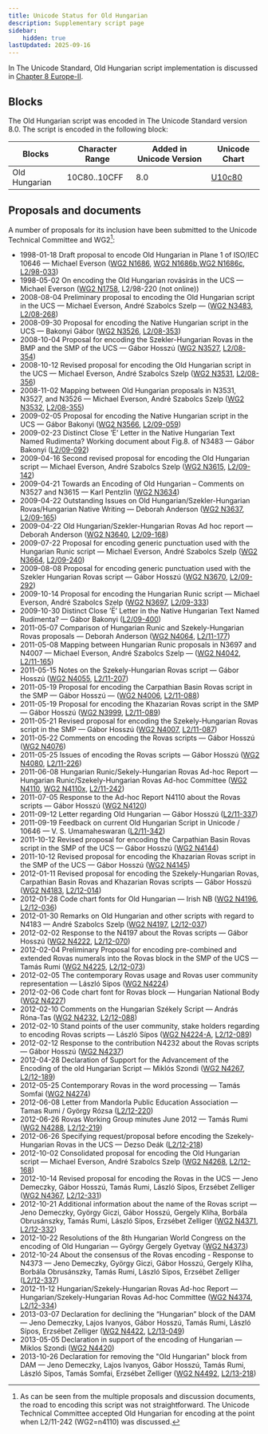 ```yaml
---
title: Unicode Status for Old Hungarian
description: Supplementary script page
sidebar:
    hidden: true
lastUpdated: 2025-09-16
---
```


In The Unicode Standard, Old Hungarian script implementation is discussed in [Chapter 8 Europe-II](http://www.unicode.org/versions/latest/ch08.pdf).

## Blocks

The Old Hungarian script was encoded in The Unicode Standard version 8.0. The script is encoded in the following block:

| Blocks | Character Range | Added in Unicode Version | Unicode Chart |
| ------ | --------------- | ------------------------ | ------------- |
| Old Hungarian | 10C80..10CFF | 8.0 | [U10c80](http://www.unicode.org/charts/PDF/U10C80.pdf) |

## Proposals and documents

A number of proposals for its inclusion have been submitted to the Unicode Technical Committee and WG2[^1]:
- 1998-01-18 Draft proposal to encode Old Hungarian in Plane 1 of ISO/IEC 10646 — Michael Everson ([WG2 N1686](https://www.unicode.org/wg2/docs/n1686/n1686.htm), [WG2 N1686b](https://www.unicode.org/wg2/docs/n1686b.htm),[WG2 N1686c](https://www.unicode.org/wg2/docs/n1686c.htm), [L2/98-033](http://www.unicode.org/L2/L1998/98033.pdf))
- 1998-05-02 On encoding the Old Hungarian rovásírás in the UCS — Michael Everson ([WG2 N1758](https://www.unicode.org/wg2/docs/n1758.pdf), L2/98-220 (not online))
- 2008-08-04 Preliminary proposal to encoding the Old Hungarian script in the UCS — Michael Everson, André Szabolcs Szelp — ([WG2 N3483](https://www.unicode.org/wg2/docs/n3483.pdf), [L2/08-268](http://www.unicode.org/cgi-bin/GetMatchingDocs.pl?L2/08-268))
- 2008-09-30 Proposal for encoding the Native Hungarian script in the UCS — Bakonyi Gábor ([WG2 N3526](https://www.unicode.org/wg2/docs/n3526.pdf), [L2/08-353](http://www.unicode.org/cgi-bin/GetMatchingDocs.pl?L2/08-353))
- 2008-10-04 Proposal for encoding the Szekler-Hungarian Rovas in the BMP and the SMP of the UCS — Gábor Hosszú ([WG2 N3527](https://www.unicode.org/wg2/docs/n3527.pdf), [L2/08-354](http://www.unicode.org/cgi-bin/GetMatchingDocs.pl?L2/08-354))
- 2008-10-12 Revised proposal for encoding the Old Hungarian script in the UCS — Michael Everson, André Szabolcs Szelp ([WG2 N3531](https://www.unicode.org/wg2/docs/n3531.pdf), [L2/08-356](http://www.unicode.org/cgi-bin/GetMatchingDocs.pl?L2/08-356))
- 2008-11-02 Mapping between Old Hungarian proposals in N3531, N3527, and N3526 — Michael Everson, André Szabolcs Szelp ([WG2 N3532](https://www.unicode.org/wg2/docs/n3532.pdf), [L2/08-355](http://www.unicode.org/cgi-bin/GetMatchingDocs.pl?L2/08-355))
- 2009-02-05 Proposal for encoding the Native Hungarian script in the UCS — Gábor Bakonyi ([WG2 N3566](https://www.unicode.org/wg2/docs/n3566.pdf), [L2/09-059](http://www.unicode.org/cgi-bin/GetMatchingDocs.pl?L2/09-059))
- 2009-02-23 Distinct Close ’Ë’ Letter in the Native Hungarian Text Named Rudimenta? Working document about Fig.8. of N3483 — Gábor Bakonyi ([L2/09-092](http://www.unicode.org/cgi-bin/GetMatchingDocs.pl?L2/09-092))
- 2009-04-16 Second revised proposal for encoding the Old Hungarian script — Michael Everson, André Szabolcs Szelp ([WG2 N3615](https://www.unicode.org/wg2/docs/n3615.pdf), [L2/09-142](http://www.unicode.org/cgi-bin/GetMatchingDocs.pl?L2/09-142))
- 2009-04-21 Towards an Encoding of Old Hungarian – Comments on N3527 and N3615 — Karl Pentzlin ([WG2 N3634](https://www.unicode.org/wg2/docs/n3634.pdf))
- 2009-04-22 Outstanding Issues on Old Hungarian/Szekler-Hungarian Rovas/Hungarian Native Writing — Deborah Anderson ([WG2 N3637](https://www.unicode.org/wg2/docs/n3637.pdf), [L2/09-165](http://www.unicode.org/cgi-bin/GetMatchingDocs.pl?L2/09-165))
- 2009-04-22 Old Hungarian/Szekler-Hungarian Rovas Ad hoc report — Deborah Anderson ([WG2 N3640](https://www.unicode.org/wg2/docs/n3640.pdf), [L2/09-168](http://www.unicode.org/cgi-bin/GetMatchingDocs.pl?L2/09-168))
- 2009-07-22 Proposal for encoding generic punctuation used with the Hungarian Runic script — Michael Everson, André Szabolcs Szelp ([WG2 N3664](https://www.unicode.org/wg2/docs/n3664.pdf), [L2/09-240](http://www.unicode.org/cgi-bin/GetMatchingDocs.pl?L2/09-240))
- 2009-08-08 Proposal for encoding generic punctuation used with the Szekler Hungarian Rovas script — Gábor Hosszú ([WG2 N3670](https://www.unicode.org/wg2/docs/n3670.pdf), [L2/09-292](http://www.unicode.org/cgi-bin/GetMatchingDocs.pl?L2/09-292))
- 2009-10-14 Proposal for encoding the Hungarian Runic script — Michael Everson, André Szabolcs Szelp ([WG2 N3697](https://www.unicode.org/wg2/docs/n3697.pdf), [L2/09-333](http://www.unicode.org/cgi-bin/GetMatchingDocs.pl?L2/09-333))
- 2009-10-30 Distinct Close ’Ë’ Letter in the Native Hungarian Text Named Rudimenta? — Gábor Bakonyi ([L2/09-400](http://www.unicode.org/cgi-bin/GetMatchingDocs.pl?L2/09-400))
- 2011-05-07 Comparison of Hungarian Runic and Szekely-Hungarian Rovas proposals — Deborah Anderson ([WG2 N4064](https://www.unicode.org/wg2/docs/n4064.pdf), [L2/11-177](http://www.unicode.org/cgi-bin/GetMatchingDocs.pl?L2/11-177))
- 2011-05-08 Mapping between Hungarian Runic proposals in N3697 and N4007 — Michael Everson, André Szabolcs Szelp — ([WG2 N4042](https://www.unicode.org/wg2/docs/n4042.pdf), [L2/11-165](http://www.unicode.org/cgi-bin/GetMatchingDocs.pl?L2/11-165))
- 2011-05-15 Notes on the Szekely-Hungarian Rovas script — Gábor Hosszú ([WG2 N4055](https://www.unicode.org/wg2/docs/n4055.pdf), [L2/11-207](http://www.unicode.org/cgi-bin/GetMatchingDocs.pl?L2/11-207))
- 2011-05-19 Proposal for encoding the Carpathian Basin Rovas script in the SMP — Gábor Hosszú — ([WG2 N4006](https://www.unicode.org/wg2/docs/n4006.pdf), [L2/11-088](http://www.unicode.org/cgi-bin/GetMatchingDocs.pl?L2/11-088))
- 2011-05-19 Proposal for encoding the Khazarian Rovas script in the SMP — Gábor Hosszú ([WG2 N3999](https://www.unicode.org/wg2/docs/n3999.pdf), [L2/11-089](http://www.unicode.org/cgi-bin/GetMatchingDocs.pl?L2/11-089))
- 2011-05-21 Revised proposal for encoding the Szekely-Hungarian Rovas script in the SMP — Gábor Hosszú ([WG2 N4007](https://www.unicode.org/wg2/docs/n4007.pdf), [L2/11-087](http://www.unicode.org/cgi-bin/GetMatchingDocs.pl?L2/11-087))
- 2011-05-22 Comments on encoding the Rovas scripts — Gábor Hosszú ([WG2 N4076](https://www.unicode.org/wg2/docs/n4076.pdf))
- 2011-05-25 Issues of encoding the Rovas scripts — Gábor Hosszú ([WG2 N4080](https://www.unicode.org/wg2/docs/n4080.pdf), [L2/11-226](http://www.unicode.org/cgi-bin/GetMatchingDocs.pl?L2/11-226))
- 2011-06-08 Hungarian Runic/Sekely-Hungarian Rovas Ad-hoc Report — Hungarian Runic/Szekely-Hungarian Rovas Ad-hoc Committee ([WG2 N4110](https://www.unicode.org/wg2/docs/n4110.pdf), [WG2 N4110x](https://www.unicode.org/wg2/docs/n4110x.pdf), [L2/11-242](http://www.unicode.org/cgi-bin/GetMatchingDocs.pl?L2/11-242))
- 2011-07-05 Response to the Ad-hoc Report N4110 about the Rovas scripts — Gábor Hosszú ([WG2 N4120](https://www.unicode.org/wg2/docs/n4120.pdf))
- 2011-09-12 Letter regarding Old Hungarian — Gábor Hosszú ([L2/11-337](http://www.unicode.org/cgi-bin/GetMatchingDocs.pl?L2/11-337))
- 2011-09-19 Feedback on current Old Hungarian Script in Unicode / 10646 — V. S. Umamaheswaran ([L2/11-342](http://www.unicode.org/cgi-bin/GetMatchingDocs.pl?L2/11-342))
- 2011-10-12 Revised proposal for encoding the Carpathian Basin Rovas script in the SMP of the UCS — Gábor Hosszú ([WG2 N4144](https://www.unicode.org/wg2/docs/n4144.pdf))
- 2011-10-12 Revised proposal for encoding the Khazarian Rovas script in the SMP of the UCS — Gábor Hosszú ([WG2 N4145](https://www.unicode.org/wg2/docs/n4145.pdf))
- 2012-01-11 Revised proposal for encoding the Szekely-Hungarian Rovas, Carpathian Basin Rovas and Khazarian Rovas scripts — Gábor Hosszú ([WG2 N4183](https://www.unicode.org/wg2/docs/n4183.pdf), [L2/12-014](http://www.unicode.org/cgi-bin/GetMatchingDocs.pl?L2/12-014))
- 2012-01-28 Code chart fonts for Old Hungarian — Irish NB ([WG2 N4196](https://www.unicode.org/wg2/docs/n4196.pdf), [L2/12-036](http://www.unicode.org/cgi-bin/GetMatchingDocs.pl?L2/12-036))
- 2012-01-30 Remarks on Old Hungarian and other scripts with regard to N4183 — André Szabolcs Szelp ([WG2 N4197](https://www.unicode.org/wg2/docs/n4197.pdf), [L2/12-037](http://www.unicode.org/cgi-bin/GetMatchingDocs.pl?L2/12-037))
- 2012-02-02 Response to the N4197 about the Rovas scripts — Gábor Hosszú ([WG2 N4222](https://www.unicode.org/wg2/docs/n4222.pdf), [L2/12-070](http://www.unicode.org/cgi-bin/GetMatchingDocs.pl?L2/12-070))
- 2012-02-04 Preliminary Proposal for encoding pre-combined and extended Rovas numerals into the Rovas block in the SMP of the UCS — Tamás Rumi ([WG2 N4225](https://www.unicode.org/wg2/docs/n4225.pdf), [L2/12-073](http://www.unicode.org/cgi-bin/GetMatchingDocs.pl?L2/12-073))
- 2012-02-05 The contemporary Rovas usage and Rovas user community representation — László Sípos ([WG2 N4224](https://www.unicode.org/wg2/docs/n4224.pdf))
- 2012-02-06 Code chart font for Rovas block — Hungarian National Body ([WG2 N4227](https://www.unicode.org/wg2/docs/n4227.pdf))
- 2012-02-10 Comments on the Hungarian Székely Script — András Róna-Tas ([WG2 N4232](https://www.unicode.org/wg2/docs/n4232.pdf), [L2/12-088](http://www.unicode.org/cgi-bin/GetMatchingDocs.pl?L2/12-088))
- 2012-02-10 Stand points of the user community, stake holders regarding to encoding Rovas scripts — László Sípos ([WG2 N4224-A](https://www.unicode.org/wg2/docs/n4224-A.pdf), [L2/12-089](http://www.unicode.org/cgi-bin/GetMatchingDocs.pl?L2/12-089))
- 2012-02-12 Response to the contribution N4232 about the Rovas scripts — Gábor Hosszú ([WG2 N4237](https://www.unicode.org/wg2/docs/n4237.pdf))
- 2012-04-28 Declaration of Support for the Advancement of the Encoding of the old Hungarian Script — Miklós Szondi ([WG2 N4267](https://www.unicode.org/wg2/docs/n4267.pdf), [L2/12-189](http://www.unicode.org/cgi-bin/GetMatchingDocs.pl?L2/12-189))
- 2012-05-25 Contemporary Rovas in the word processing — Tamás Somfai ([WG2 N4274](https://www.unicode.org/wg2/docs/n4274.pdf))
- 2012-06-08 Letter from Mandorla Public Education Association — Tamas Rumi / György Rózsa ([L2/12-220](http://www.unicode.org/cgi-bin/GetMatchingDocs.pl?L2/12-220))
- 2012-06-26 Rovas Working Group minutes June 2012 — Tamás Rumi ([WG2 N4288](https://www.unicode.org/wg2/docs/n4288.pdf), [L2/12-219](http://www.unicode.org/cgi-bin/GetMatchingDocs.pl?L2/12-219))
- 2012-06-26 Specifying request/proposal before encoding the Szekely-Hungarian Rovas in the UCS — Dezso Deák ([L2/12-218](http://www.unicode.org/cgi-bin/GetMatchingDocs.pl?L2/12-218))
- 2012-10-02 Consolidated proposal for encoding the Old Hungarian script — Michael Everson, André Szabolcs Szelp ([WG2 N4268](https://www.unicode.org/wg2/docs/n4268.pdf), [L2/12-168](http://www.unicode.org/cgi-bin/GetMatchingDocs.pl?L2/12-168))
- 2012-10-14 Revised proposal for encoding the Rovas in the UCS — Jeno Demeczky, Gábor Hosszú, Tamás Rumi, László Sípos, Erzsébet Zelliger ([WG2 N4367](https://www.unicode.org/wg2/docs/n4367.pdf), [L2/12-331](http://www.unicode.org/cgi-bin/GetMatchingDocs.pl?L2/12-331))
- 2012-10-21 Additional information about the name of the Rovas script — Jeno Demeczky, György Giczi, Gábor Hosszú, Gergely Kliha, Borbála Obrusánszky, Tamás Rumi, László Sípos, Erzsébet Zelliger ([WG2 N4371](https://www.unicode.org/wg2/docs/n4371.pdf), [L2/12-332](http://www.unicode.org/cgi-bin/GetMatchingDocs.pl?L2/12-332))
- 2012-10-22 Resolutions of the 8th Hungarian World Congress on the encoding of Old Hungarian — György Gergely Gyetvay ([WG2 N4373](https://www.unicode.org/wg2/docs/n4373.pdf))
- 2012-10-24 About the consensus of the Rovas encoding - Response to N4373 — Jeno Demeczky, György Giczi, Gábor Hosszú, Gergely Kliha, Borbála Obrusánszky, Tamás Rumi, László Sípos, Erzsébet Zelliger ([L2/12-337](http://www.unicode.org/cgi-bin/GetMatchingDocs.pl?L2/12-337))
- 2012-11-12 Hungarian/Szekely-Hungarian Rovas Ad-hoc Report — Hungarian/Szekely-Hungarian Rovas Ad-hoc Committee ([WG2 N4374](https://www.unicode.org/wg2/docs/n4374.pdf), [L2/12-334](http://www.unicode.org/cgi-bin/GetMatchingDocs.pl?L2/12-334))
- 2013-03-07 Declaration for declining the “Hungarian” block of the DAM — Jeno Demeczky, Lajos Ivanyos, Gábor Hosszú, Tamás Rumi, László Sípos, Erzsébet Zelliger ([WG2 N4422](https://www.unicode.org/wg2/docs/n4422.pdf), [L2/13-049](http://www.unicode.org/cgi-bin/GetMatchingDocs.pl?L2/13-049))
- 2013-05-05 Declaration in support of the encoding of Hungarian — Miklos Szondi ([WG2 N4420](https://www.unicode.org/wg2/docs/n4420.pdf))
- 2013-10-26 Declaration for removing the "Old Hungarian" block from DAM — Jeno Demeczky, Lajos Ivanyos, Gábor Hosszú, Tamás Rumi, László Sípos, Tamás Somfai, Erzsébet Zelliger ([WG2 N4492](https://www.unicode.org/wg2/docs/n4492.pdf), [L2/13-218](http://www.unicode.org/cgi-bin/GetMatchingDocs.pl?L2/13-218))





[^1]: As can be seen from the multiple proposals and discussion documents, the road to encoding this script was not straightforward. The Unicode Technical Committee accepted Old Hungarian for encoding at the point when L2/11-242 (WG2=n4110) was discussed.






